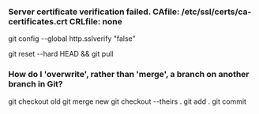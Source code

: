 ### Server certificate verification failed. CAfile: /etc/ssl/certs/ca-certificates.crt CRLfile: none
git config --global http.sslverify "false"

git reset --hard HEAD && git pull

### How do I 'overwrite', rather than 'merge', a branch on another branch in Git?
git checkout old
git merge new
git checkout --theirs .
git add .
git commit